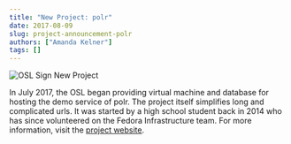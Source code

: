 ```yaml
---
title: "New Project: polr"
date: 2017-08-09
slug: project-announcement-polr
authors: ["Amanda Kelner"]
tags: []
---
```


![OSL Sign New Project](/images/NewProjectAdjustedImage.png)

In July 2017, the OSL began providing virtual machine and database for hosting the demo service of polr. The project
itself simplifies long and complicated urls. It was started by a high school student back in 2014 who has since
volunteered on the Fedora Infrastructure team. For more information, visit the
[project website](https://polrproject.org/).
